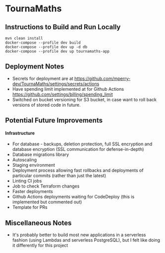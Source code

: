 # TournaMaths

## Instructions to Build and Run Locally

```
mvn clean install
docker-compose --profile dev build
docker-compose --profile dev up -d db
docker-compose --profile dev up tournamaths-app
```

## Deployment Notes

- Secrets for deployment are at https://github.com/mperry-dev/TournaMaths/settings/secrets/actions
- Have spending limit implemented at for Github Actions https://github.com/settings/billing/spending_limit
- Switched on bucket versioning for S3 bucket, in case want to roll back versions of stored code in future.

## Potential Future Improvements

#### Infrastructure

- For database - backups, deletion protection, full SSL encryption and database encryption (SSL communication for defense-in-depth)
- Database migrations library
- Autoscaling
- Staging environment
- Deployment process allowing fast rollbacks and deployments of particular commits (rather than just the latest)
- Linting CI jobs
- Job to check Terraform changes
- Faster deployments
- Github Actions deployments waiting for CodeDeploy (this is implemented but commented out)
- Template for PRs

## Miscellaneous Notes

- It's probably better to build most new applications in a serverless fashion (using Lambdas and serverless PostgreSQL), but I felt like doing it differently for this project
